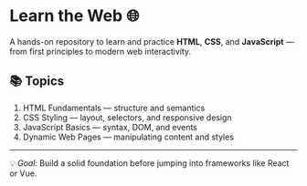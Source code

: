 # Learn the Web 🌐

A hands-on repository to learn and practice **HTML**, **CSS**, and **JavaScript** — from first principles to modern web interactivity.

## 📚 Topics
1. HTML Fundamentals — structure and semantics  
2. CSS Styling — layout, selectors, and responsive design  
3. JavaScript Basics — syntax, DOM, and events  
4. Dynamic Web Pages — manipulating content and styles  

---

💡 *Goal:* Build a solid foundation before jumping into frameworks like React or Vue.
